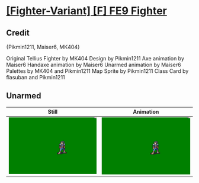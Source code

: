 # [\[Fighter-Variant\] \[F\] FE9 Fighter](../)

## Credit

{Pikmin1211, Maiser6, MK404}

Original Tellius Fighter by MK404
Design by Pikmin1211
Axe animation by Maiser6
Handaxe animation by Maiser6
Unarmed animation by Maiser6
Palettes by MK404 and Pikmin1211
Map Sprite by Pikmin1211
Class Card by flasuban and Pikmin1211

	
## Unarmed

| Still | Animation |
| :---: | :-------: |
| ![Unarmed still](./Unarmed_000.png) | ![Unarmed animation](./Unarmed.gif) |
